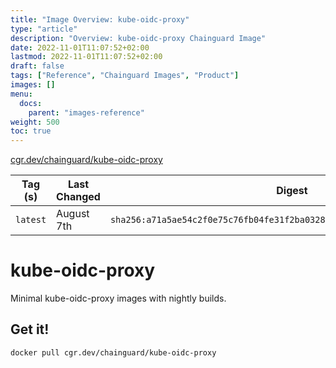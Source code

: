 ```yaml
---
title: "Image Overview: kube-oidc-proxy"
type: "article"
description: "Overview: kube-oidc-proxy Chainguard Image"
date: 2022-11-01T11:07:52+02:00
lastmod: 2022-11-01T11:07:52+02:00
draft: false
tags: ["Reference", "Chainguard Images", "Product"]
images: []
menu:
  docs:
    parent: "images-reference"
weight: 500
toc: true
---
```


[cgr.dev/chainguard/kube-oidc-proxy](https://github.com/chainguard-images/images/tree/main/images/kube-oidc-proxy)

| Tag (s)   | Last Changed | Digest                                                                    |
|-----------|--------------|---------------------------------------------------------------------------|
|  `latest` | August 7th   | `sha256:a71a5ae54c2f0e75c76fb04fe31f2ba032804a3d580c1c5593b5e84b1828baee` |

# kube-oidc-proxy

Minimal kube-oidc-proxy images with nightly builds.

## Get it!

```shell
docker pull cgr.dev/chainguard/kube-oidc-proxy
```
